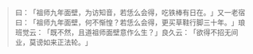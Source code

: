 
> 曰：​「祖师九年面壁，为访知音，若恁么会得，吃铁棒有日在。​」又一老宿曰：​「祖师九年面壁，何不惭惶？若恁么会得，更买草鞋行脚三十年。​」琅班觉云：​「既不然，且道祖师面壁意作么生？​」良久云：​「欲得不招无间业，莫谤如来正法轮。​」
